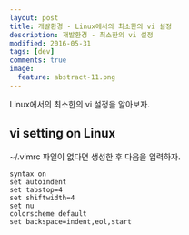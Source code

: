 ```yaml
---
layout: post
title: 개발환경 - Linux에서의 최소한의 vi 설정
description: 개발환경 - 최소한의 vi 설정
modified: 2016-05-31
tags: [dev]
comments: true
image:
  feature: abstract-11.png
---
```

Linux에서의 최소한의 vi 설정을 알아보자. 

## vi setting on Linux

~/.vimrc 파일이 없다면 생성한 후 다음을 입력하자.

```
syntax on
set autoindent
set tabstop=4
set shiftwidth=4
set nu
colorscheme default
set backspace=indent,eol,start
```
